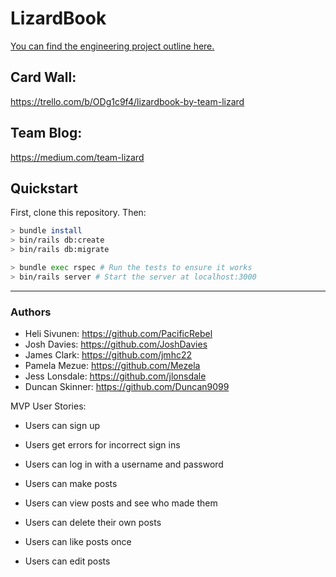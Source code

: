# LizardBook

[You can find the engineering project outline here.](https://github.com/makersacademy/course/tree/master/engineering_projects/rails)

## Card Wall:
https://trello.com/b/ODg1c9f4/lizardbook-by-team-lizard

## Team Blog:
https://medium.com/team-lizard

## Quickstart

First, clone this repository. Then:

```bash
> bundle install
> bin/rails db:create
> bin/rails db:migrate

> bundle exec rspec # Run the tests to ensure it works
> bin/rails server # Start the server at localhost:3000
```

------
### Authors
- Heli Sivunen: https://github.com/PacificRebel
- Josh Davies: https://github.com/JoshDavies
- James Clark: https://github.com/jmhc22
- Pamela Mezue: https://github.com/Mezela
- Jess Lonsdale: https://github.com/jlonsdale
- Duncan Skinner: https://github.com/Duncan9099

MVP User Stories:

- Users can sign up
- Users get errors for incorrect sign ins
- Users can log in with a username and password

- Users can make posts 
- Users can view posts and see who made them
- Users can delete their own posts
- Users can like posts once
- Users can edit posts

